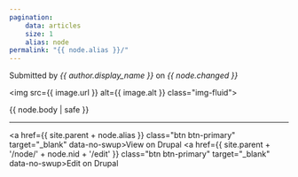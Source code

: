 ```yaml
---
pagination:
    data: articles
    size: 1
    alias: node
permalink: "{{ node.alias }}/"
---
```


Submitted by *{{ author.display_name }}* on *{{ node.changed }}*

<img src={{ image.url }} alt={{ image.alt }} class="img-fluid">

<div>{{ node.body | safe }}</div>

---

<a href={{ site.parent + node.alias }} class="btn btn-primary" target="_blank" data-no-swup>View on Drupal</a>
<a href={{ site.parent + '/node/' + node.nid + '/edit' }} class="btn btn-primary" target="_blank" data-no-swup>Edit on Drupal</a>

